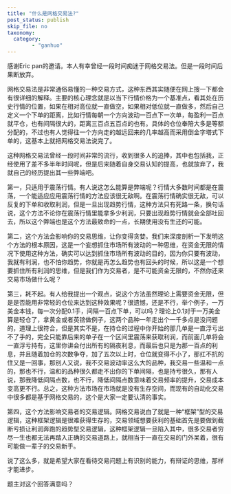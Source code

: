 ```yaml
---
title: "什么是网格交易法?"
post_status: publish
skip_file: no
taxonomy:
  category:
        - "ganhuo"
---
```


感谢Eric pan的邀请。本人有幸曾经一段时间痴迷于网格交易法。但是一段时间后果断放弃。

网格交易法是非常通俗易懂的一种交易方式，这种东西其实随便在网上搜一下都会有很详细的解释。主要的核心理念就是以当下行情价格为一个基准点，看其处在历史行情的位置，如果在相对高位就一直做空，如果相对低位就一直做多，然后自己定义一个下单的距离，比如行情每朝一个方向波动一百点下一次单，每盈利一百点就平仓，也有间隔很大的，距离三百点五百点的也有。具体的仓位奉陪大多是等额分配的，不过也有人觉得往一个方向走的越远回来的几率越高而采用倒金字塔式下单的，这基本上就把网格交易法说完了。

这种网格交易法曾经一段时间非常的流行，收到很多人的追捧，其中也包括我，正经使用了差不多半年时间呢，但是后来随着自身交易认知的提高，也就放弃了，我就自己的经历提出其一些弊端吧。

第一，只适用于震荡行情。有人说这怎么能算是弊端呢？行情大多数时间都是在震荡，一个能适应应用震荡行情的方法应该很无敌啊。在震荡行情确实很无敌，可以反复的下单和收取利润，但是一旦出现趋势行情，这种方法只有死路一条，换句话说，这个方法不论你在震荡行情里能拿多少利润，只要出现趋势行情就会全部吐回去，所以这个弊端也是这个方法最致命的一点，长期使用没有生还的可能。

第二，这个方法会影响你的交易思维，让你变得贪婪。我们来深度剖析一下发明这个方法的根本原因，这是一个妄想抓住市场所有波动的一种思维，在资金无限的情况下使用这种方法，确实可以达到抓住市场所有波动的目的，因为你只要有波动，我就有利润，也不怕你趋势，你就是再怎么趋势也有回头的时候，所以这是一个想要抓住所有利润的思维，但是我们作为交易者，是不可能资金无限的，不然你还来交易市场做什么呢？

第三，耗不起。有人给我提出一个观点，说这个方法虽然理论上需要资金无限，但是是否能用非常轻的仓位来达到这种效果呢？很遗憾，还是不行，举个例子，一万美金本钱，每一次分配0.1手，间隔一百点下单，可以吗？理论上0.1对于一万美金算是轻仓了，拿黄金或者英镑做例子，这两个品种一年走出个一千多点是没问题的，道理上很符合，但是其实不是，在持仓的过程中你开始的那几单是一直浮亏出不了手的，完全只能靠后来的单子在一个区间里震荡来获取利润，而前面几单将会一直浮亏持有，这里你讲会付出所有的隔夜利息，而最后也只是为那一百点的利息，并且随着加仓的次数争夺，加了五次以上时，仓位就变得不小了，那扛不抗的住又是一回事，那别人又说，我不交易波动率这么大的品种，我交易一些温和一点的，那也不行，温和的品种很久都走不出你的下单间隔，也是持亏很久，那有人说，那我降低间隔点数，也不行，降低间隔点数意味着交易频率的提升，交易成本变高更不行。总之，这种方法市场在市场就是没有生存空间，而现有的自动化交易中很多都是基于网格交易的，这个是大家一定要认清的事实。

第四，这个方法影响交易者的交易逻辑。网格交易说白了就是一种“框架”型的交易逻辑，这种框架逻辑是很难获得生存的，交易领域想要获利的基础首先是要做到截断亏损让利润奔跑的趋势型交易逻辑，这种框架逻辑一旦陷入其中，很多交易者穷尽一生也都无法再踏入正确的交易道路上，就相当于一直在交易的门外呆着，很有可能做一辈子的交易新手。

说了这么多，就是希望大家在看待交易问题上有识别的能力，有辩证的思维，那样才能进步。

题主对这个回答满意吗？
